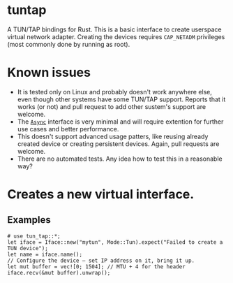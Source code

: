 # tuntap
A TUN/TAP bindings for Rust.
This is a basic interface to create userspace virtual network adapter.
Creating the devices requires `CAP_NETADM` privileges (most commonly done by running as root).

# Known issues
 * It is tested only on Linux and probably doesn't work anywhere else, even though other systems
   have some TUN/TAP support. Reports that it works (or not) and pull request to add other
   sustem's support are welcome.
 * The [`Async`](async/struct.Async.html) interface is very minimal and will require extention
   for further use cases and better performance.
 * This doesn't support advanced usage patters, like reusing already created device or creating
   persistent devices. Again, pull requests are welcome.
 * There are no automated tests. Any idea how to test this in a reasonable way?

# Creates a new virtual interface.
## Examples
```rust,no_run
# use tun_tap::*;
let iface = Iface::new("mytun", Mode::Tun).expect("Failed to create a TUN device");
let name = iface.name();
// Configure the device ‒ set IP address on it, bring it up.
let mut buffer = vec![0; 1504]; // MTU + 4 for the header
iface.recv(&mut buffer).unwrap();
```